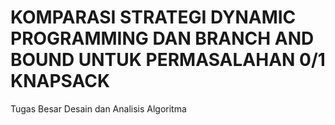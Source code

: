 # KOMPARASI STRATEGI DYNAMIC PROGRAMMING DAN BRANCH AND BOUND UNTUK PERMASALAHAN 0/1 KNAPSACK
Tugas Besar Desain dan Analisis Algoritma
